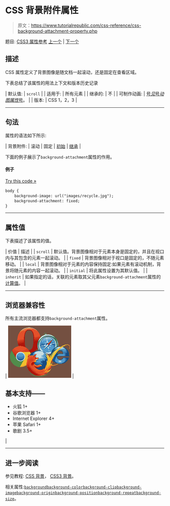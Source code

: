 # CSS 背景附件属性

> 原文：<https://www.tutorialrepublic.com/css-reference/css-background-attachment-property.php>

题目: [CSS3 属性参考](css3-properties.php) [上一个](css-background-property.php) | [下一个](css3-background-clip-property.php)

## 描述

CSS 属性定义了背景图像是随文档一起滚动，还是固定在查看区域。

下表总结了该属性的用法上下文和版本历史记录

| 默认值: | `scroll` |
| 适用于: | 所有元素 |
| 继承的: | 不 |
| 可制作动画: | [号*见*号*动图属性*号](css-animatable-properties.php)。 |
| 版本: | CSS 1，2，3 |

* * *

## 句法

属性的语法如下所示:

| 背景附件: | 滚动 &#124; 固定 &#124; [初始](../definitions.php#initial) &#124; [继承](../definitions.php#inherit) |

下面的例子展示了`background-attachment`属性的作用。

#### 例子

[Try this code »](../codelab.php?topic=css&file=background-attachment-property "Try this code using online Editor")

```
body {
    background-image: url("images/recycle.jpg");
    background-attachment: fixed;
}
```

* * *

## 属性值

下表描述了该属性的值。

| 价值 | 描述 |
| `scroll` | 默认值。背景图像相对于元素本身是固定的，并且在视口内与其包含的元素一起滚动。 |
| `fixed` | 背景图像相对于视口是固定的，不随元素移动。 |
| `local` | 背景图像相对于元素的内容保持固定:如果元素有滚动机制，背景将随元素的内容一起滚动。 |
| `initial` | 将此属性设置为其默认值。 |
| `inherit` | 如果指定的话，关联的元素取其父元素`background-attachment`属性的[计算值](../definitions.php#computed-value)。 |

* * *

## 浏览器兼容性

所有主流浏览器都支持`background-attachment`属性。

| ![Browsers Icon](img/e9331123c77668c1832e541c2fca1002.png) | 

## 基本支持——

*   火狐 1+
*   谷歌浏览器 1+
*   Internet Explorer 4+
*   苹果 Safari 1+
*   歌剧 3.5+

 |

* * *

## 进一步阅读

参见教程: [CSS 背景](../css-tutorial/css-background.php)， [CSS3 背景](../css-tutorial/css3-background.php)。

相关属性:[`background`](css-background-property.php)[`background-color`](css-background-color-property.php)[`background-clip`](css3-background-clip-property.php)[`background-image`](css-background-image-property.php)[`background-origin`](css3-background-origin-property.php)[`background-position`](css-background-position-property.php)[`background-repeat`](css-background-repeat-property.php)[`background-size`](css3-background-size-property.php)。